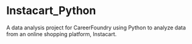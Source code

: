 # Instacart_Python
A data analysis project for CareerFoundry using Python to analyze data from an online shopping platform, Instacart.
